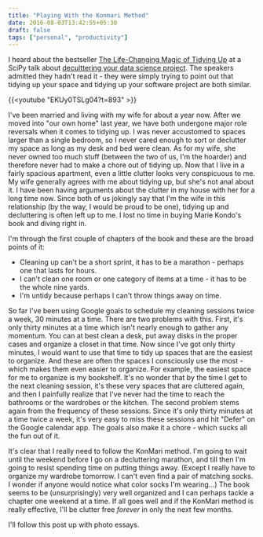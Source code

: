 ```yaml
---
title: "Playing With the Konmari Method"
date: 2016-08-03T13:42:55+05:30
draft: false
tags: ["personal", "productivity"]
---
```


I heard about the bestseller [The Life-Changing Magic of Tidying Up](https://www.amazon.com/Life-Changing-Magic-Tidying-Decluttering-Organizing/dp/1607747308) at a SciPy talk about [deculttering your data science project](https://www.youtube.com/watch?v=EKUy0TSLg04). The speakers admitted they hadn't read it - they were simply trying to point out that tidying up your space and tidying up your software project are both similar.

{{<youtube "EKUy0TSLg04?t=893" >}}

I've been married and living with my wife for about a year now. After we moved into "our own home" last year, we have both undergone major role reversals when it comes to tidying up. I was never accustomed to spaces larger than a single bedroom, so I never cared enough to sort or declutter my space as long as my desk and bed were clean. As for my wife, she never owned too much stuff (between the two of us, I'm the hoarder) and therefore never had to make a chore out of tidying up. Now that I live in a fairly spacious apartment, even a little clutter looks very conspicuous to me. My wife generally agrees with me about tidying up, but she's not anal about it. I have been having arguments about the clutter in my house with her for a long time now. Since both of us jokingly say that I'm the wife in this relationship (by the way, I would be proud to be one), tidying up and decluttering is often left up to me. I lost no time in buying Marie Kondo's book and diving right in.

I'm through the first couple of chapters of the book and these are the broad points of it:

- Cleaning up can't be a short sprint, it has to be a marathon - perhaps one that lasts for hours.
- I can't clean one room or one category of items at a time - it has to be the whole nine yards.
- I'm untidy because perhaps I can't throw things away on time.

So far I've been using Google goals to schedule my cleaning sessions twice a week, 30 minutes at a time. There are two problems with this. First, it's only thirty minutes at a time which isn't nearly enough to gather any momentum. You can at best clean a desk, put away disks in the proper cases and organize a closet in that time. Now since I've got only thirty minutes, I would want to use that time to tidy up spaces that are the easiest to organize. And these are often the spaces I consciously use the most - which makes them even easier to organize. For example, the easiest space for me to organize is my bookshelf. It's no wonder that by the time I get to the next cleaning session, it's these very spaces that are cluttered again, and then I painfully realize that I've never had the time to reach the bathrooms or the wardrobes or the kitchen. The second problem stems again from the frequency of these sessions. Since it's only thirty minutes at a time twice a week, it's very easy to miss these sessions and hit "Defer" on the Google calendar app. The goals also make it a chore - which sucks all the fun out of it.

It's clear that I really need to follow the KonMari method. I'm going to wait until the weekend before I go on a decluttering marathon, and till then I'm going to resist spending time on putting things away. (Except I really have to organize my wardrobe tomorrow. I can't even find a pair of matching socks. I wonder if anyone would notice what color socks I'm wearing...) The book seems to be (unsurprisingly) very well organized and I can perhaps tackle a chapter one weekend at a time. If all goes well and if the KonMari method is really effective, I'll be clutter free _forever_ in only the next few months.

I'll follow this post up with photo essays.
